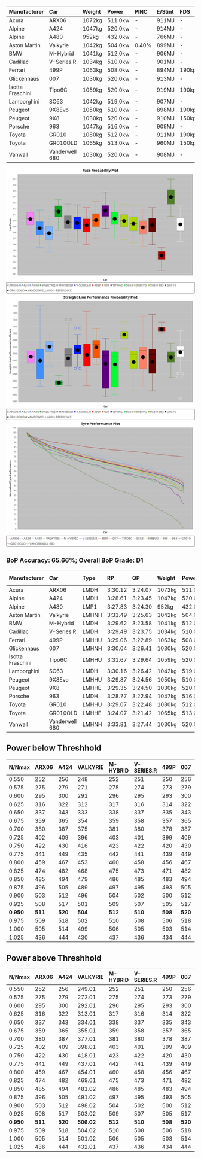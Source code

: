 | Manufacturer     | Car            | Weight | Power   | PINC    | E/Stint | FDS     |
|:-|:-|:-|:-|:-|:-|:-|
| Acura            | ARX06          | 1072kg | 511.0kw |    -    | 911MJ   |    -    |
| Alpine           | A424           | 1047kg | 520.0kw |    -    | 914MJ   |    -    |
| Alpine           | A480           | 952kg  | 432.0kw |    -    | 766MJ   |    -    |
| Aston Martin     | Valkyrie       | 1042kg | 504.0kw | 0.40%   | 899MJ   |    -    |
| BMW              | M-Hybrid       | 1041kg | 512.0kw |    -    | 906MJ   |    -    |
| Cadillac         | V-Series.R     | 1034kg | 510.0kw |    -    | 901MJ   |    -    |
| Ferrari          | 499P           | 1063kg | 508.0kw |    -    | 894MJ   | 190kph  |
| Glickenhaus      | 007            | 1030kg | 520.0kw |    -    | 913MJ   |    -    |
| Isotta Fraschini | Tipo6C         | 1059kg | 520.0kw |    -    | 919MJ   | 190kph  |
| Lamborghini      | SC63           | 1042kg | 519.0kw |    -    | 907MJ   |    -    |
| Peugeot          | 9X8Evo         | 1050kg | 510.0kw |    -    | 898MJ   | 190kph  |
| Peugeot          | 9X8            | 1030kg | 520.0kw |    -    | 910MJ   | 150kph  |
| Porsche          | 963            | 1047kg | 516.0kw |    -    | 909MJ   |    -    |
| Toyota           | GR010          | 1080kg | 512.0kw |    -    | 911MJ   | 190kph  |
| Toyota           | GR010OLD       | 1065kg | 513.0kw |    -    | 960MJ   | 150kph  |
| Vanwall          | Vanderwell 680 | 1030kg | 520.0kw |    -    | 908MJ   |    -    |

![PACECHART](./IMG/CUSTOM.png)
![STRAIGHTLINEPERFORMANCECHART](./IMG/CUSTOM_sp.png)
![TYREPERFORMANCECHART](./IMG/CUSTOM_tw.png)

### BoP Accuracy: 65.66%; Overall BoP Grade: D1
| Manufacturer     | Car            | Type  | RP      | QP      | Weight | Power¹  | Threshhold | PINC    | Power²   | E/Stint | AVG Vmax  | FDS     | RDLC | L/Stint | BOP-Grade | Model Accuracy | Model Points | Match%  | SimDiff |
|:-|:-|:-|:-|:-|:-|:-|:-|:-|:-|:-|:-|:-|:-|:-|:-|:-|:-|:-|:-|
| Acura            | ARX06          | LMDH  | 3:30.12 | 3:24.07 | 1072kg | 511.0kw | 210.0kph   |    -    | 511.00kw |  911MJ  | 320.86kph |    -    | 1.00 | 12      | +B1       | 100.00%        | 996          | 88.52%  | #       |
| Alpine           | A424           | LMDH  | 3:28.61 | 3:23.45 | 1047kg | 520.0kw | 210.0kph   |    -    | 520.00kw |  914MJ  | 321.27kph |    -    | 1.03 | 12      | -C1       | 99.37%         | 2056         | 78.79%  | #       |
| Alpine           | A480           | LMP1  | 3:27.83 | 3:24.30 |  952kg | 432.0kw | 210.0kph   |    -    | 432.00kw |  766MJ  | 324.23kph |    -    | 0.97 | 11      | -E1       | 96.76%         | 1135         | 58.62%  | +1.72   |
| Aston Martin     | Valkyrie       | LMHNH | 3:31.49 | 3:25.63 | 1042kg | 504.0kw | 250.0kph   | 0.40%   | 506.00kw |  899MJ  | 308.36kph |    -    | 1.05 | 12      | +Ω1       | 100.00%        | 247          | 34.16%  | #       |
| BMW              | M-Hybrid       | LMDH  | 3:29.62 | 3:23.58 | 1041kg | 512.0kw | 210.0kph   |    -    | 512.00kw |  906MJ  | 322.90kph |    -    | 1.03 | 12      | ~A1       | 99.20%         | 3081         | 100.00% | #       |
| Cadillac         | V-Series.R     | LMDH  | 3:29.49 | 3:23.75 | 1034kg | 510.0kw | 210.0kph   |    -    | 510.00kw |  901MJ  | 324.97kph |    -    | 1.04 | 12      | ~A1       | 99.22%         | 5358         | 98.55%  | #       |
| Ferrari          | 499P           | LMHHU | 3:29.06 | 3:22.89 | 1063kg | 508.0kw | 210.0kph   |    -    | 508.00kw |  894MJ  | 322.14kph | 190kph  | 1.05 | 12      | -A2       | 99.93%         | 6954         | 90.14%  | #       |
| Glickenhaus      | 007            | LMHNH | 3:30.04 | 3:26.41 | 1030kg | 520.0kw | 210.0kph   |    -    | 520.00kw |  913MJ  | 329.03kph |    -    | 0.97 | 12      | +B2       | 94.07%         | 2174         | 83.99%  | +1.21   |
| Isotta Fraschini | Tipo6C         | LMHHU | 3:31.67 | 3:29.64 | 1059kg | 520.0kw | 210.0kph   |    -    | 520.00kw |  919MJ  | 319.04kph | 190kph  | 1.07 | 12      | +Ω1       | 97.73%         | 129          | 22.04%  | +1.45   |
| Lamborghini      | SC63           | LMDH  | 3:30.16 | 3:26.42 | 1042kg | 519.0kw | 210.0kph   |    -    | 519.00kw |  907MJ  | 319.50kph |    -    | 1.07 | 12      | +A2       | 100.00%        | 784          | 91.28%  | +1.23   |
| Peugeot          | 9X8Evo         | LMHHU | 3:29.87 | 3:24.56 | 1050kg | 510.0kw | 210.0kph   |    -    | 510.00kw |  898MJ  | 334.33kph | 190kph  | 1.00 | 12      | +A2       | 100.00%        | 1458         | 92.80%  | #       |
| Peugeot          | 9X8            | LMHHE | 3:29.35 | 3:24.50 | 1030kg | 520.0kw | 210.0kph   |    -    | 520.00kw |  910MJ  | 321.53kph | 150kph  | 1.05 | 12      | ~A1       | 98.36%         | 4506         | 98.55%  | -0.25   |
| Porsche          | 963            | LMDH  | 3:28.77 | 3:22.94 | 1047kg | 516.0kw | 210.0kph   |    -    | 516.00kw |  909MJ  | 322.60kph |    -    | 1.03 | 12      | -B2       | 99.87%         | 14199        | 82.68%  | #       |
| Toyota           | GR010          | LMHHU | 3:29.07 | 3:22.48 | 1080kg | 512.0kw | 210.0kph   |    -    | 512.00kw |  911MJ  | 318.05kph | 190kph  | 1.02 | 12      | -A2       | 99.92%         | 5012         | 90.11%  | #       |
| Toyota           | GR010OLD       | LMHHE | 3:24.07 | 3:21.42 | 1065kg | 513.0kw | 210.0kph   |    -    | 513.00kw |  960MJ  | 335.21kph | 150kph  | 1.01 | 12      | -Ω2       | 100.00%        | 351          | -60.93% | +5.88   |
| Vanwall          | Vanderwell 680 | LMHNH | 3:33.81 | 3:27.44 | 1030kg | 520.0kw | 210.0kph   |    -    | 520.00kw |  908MJ  | 323.80kph |    -    | 1.02 | 12      | +Ω1       | 95.37%         | 639          | 1.21%   | +0.06   |

## Power below Threshhold
| N/Nmax    | ARX06   | A424    | VALKYRIE | M-HYBRID | V-SERIES.R | 499P    | 007     | TIPO6C  | SC63    | 9X8EVO  | 9X8     | 963     | GR010   | GR010OLD | VANDERWELL 680 | ​     | RPM      | A480    |
|:-|:-|:-|:-|:-|:-|:-|:-|:-|:-|:-|:-|:-|:-|:-|:-|:-|:-|:-|
|  0.550    |  252    |  256    |  248     |  252     |  251       |  250    |  256    |  256    |  256    |  251    |  256    |  254    |  252    |  253     |  256           |  ​    |   --     |   -     |
|  0.575    |  275    |  279    |  271     |  275     |  274       |  273    |  279    |  279    |  279    |  274    |  279    |  277    |  275    |  276     |  279           |  ​    |   --     |   -     |
|  0.600    |  295    |  300    |  291     |  296     |  295       |  293    |  300    |  300    |  299    |  295    |  300    |  298    |  296    |  296     |  300           |  ​    |   --     |   -     |
|  0.625    |  316    |  322    |  312     |  317     |  316       |  314    |  322    |  322    |  321    |  316    |  322    |  319    |  317    |  317     |  322           |  ​    |   --     |   -     |
|  0.650    |  337    |  343    |  333     |  338     |  337       |  335    |  343    |  343    |  342    |  337    |  343    |  340    |  338    |  338     |  343           |  ​    |   --     |   -     |
|  0.675    |  359    |  365    |  354     |  359     |  358       |  357    |  365    |  365    |  364    |  358    |  365    |  362    |  359    |  360     |  365           |  ​    |   --     |   -     |
|  0.700    |  380    |  387    |  375     |  381     |  380       |  378    |  387    |  387    |  386    |  380    |  387    |  384    |  381    |  382     |  387           |  ​    |   --     |   -     |
|  0.725    |  402    |  409    |  396     |  403     |  401       |  399    |  409    |  409    |  408    |  401    |  409    |  406    |  403    |  403     |  409           |  ​    |   --     |   -     |
|  0.750    |  422    |  430    |  416     |  423     |  422       |  420    |  430    |  430    |  429    |  422    |  430    |  427    |  423    |  424     |  430           |  ​    |   --     |   -     |
|  0.775    |  441    |  449    |  435     |  442     |  441       |  439    |  449    |  449    |  448    |  441    |  449    |  446    |  442    |  443     |  449           |  ​    |  5000    |  254    |
|  0.800    |  459    |  467    |  453     |  460     |  458       |  456    |  467    |  467    |  466    |  458    |  467    |  463    |  460    |  461     |  467           |  ​    |  5500    |  300    |
|  0.825    |  474    |  482    |  468     |  475     |  473       |  471    |  482    |  482    |  481    |  473    |  482    |  478    |  475    |  476     |  482           |  ​    |  6000    |  335    |
|  0.850    |  485    |  494    |  479     |  486     |  485       |  483    |  494    |  494    |  493    |  485    |  494    |  490    |  486    |  487     |  494           |  ​    |  6500    |  378    |
|  0.875    |  496    |  505    |  489     |  497     |  495       |  493    |  505    |  505    |  504    |  495    |  505    |  501    |  497    |  498     |  505           |  ​    |  7000    |  422    |
|  0.900    |  503    |  512    |  496     |  504     |  502       |  500    |  512    |  512    |  511    |  502    |  512    |  508    |  504    |  505     |  512           |  ​    |  7500    |  433    |
|  0.925    |  508    |  517    |  501     |  509     |  507       |  505    |  517    |  517    |  516    |  507    |  517    |  513    |  509    |  510     |  517           |  ​    |  8000    |  429    |
| **0.950** | **511** | **520** | **504**  | **512**  | **510**    | **508** | **520** | **520** | **519** | **510** | **520** | **516** | **512** | **513**  | **520**        | **​** | **8500** | **432** |
|  0.975    |  509    |  518    |  502     |  510     |  508       |  506    |  518    |  518    |  517    |  508    |  518    |  514    |  510    |  511     |  518           |  ​    |  9000    |  216    |
|  1.000    |  505    |  514    |  499     |  506     |  505       |  503    |  514    |  514    |  513    |  505    |  514    |  510    |  506    |  507     |  514           |  ​    |   --     |   -     |
|  1.025    |  436    |  444    |  430     |  437     |  436       |  434    |  444    |  444    |  443    |  436    |  444    |  441    |  437    |  438     |  444           |  ​    |   --     |   -     |

## Power above Threshhold
| N/Nmax    | ARX06   | A424    | VALKYRIE   | M-HYBRID | V-SERIES.R | 499P    | 007     | TIPO6C  | SC63    | 9X8EVO  | 9X8     | 963     | GR010   | GR010OLD | VANDERWELL 680 | ​     | RPM      | A480    |
|:-|:-|:-|:-|:-|:-|:-|:-|:-|:-|:-|:-|:-|:-|:-|:-|:-|:-|:-|
|  0.550    |  252    |  256    |  249.01    |  252     |  251       |  250    |  256    |  256    |  256    |  251    |  256    |  254    |  252    |  253     |  256           |  ​    |   --     |   -     |
|  0.575    |  275    |  279    |  272.01    |  275     |  274       |  273    |  279    |  279    |  279    |  274    |  279    |  277    |  275    |  276     |  279           |  ​    |   --     |   -     |
|  0.600    |  295    |  300    |  292.01    |  296     |  295       |  293    |  300    |  300    |  299    |  295    |  300    |  298    |  296    |  296     |  300           |  ​    |   --     |   -     |
|  0.625    |  316    |  322    |  313.01    |  317     |  316       |  314    |  322    |  322    |  321    |  316    |  322    |  319    |  317    |  317     |  322           |  ​    |   --     |   -     |
|  0.650    |  337    |  343    |  334.01    |  338     |  337       |  335    |  343    |  343    |  342    |  337    |  343    |  340    |  338    |  338     |  343           |  ​    |   --     |   -     |
|  0.675    |  359    |  365    |  355.01    |  359     |  358       |  357    |  365    |  365    |  364    |  358    |  365    |  362    |  359    |  360     |  365           |  ​    |   --     |   -     |
|  0.700    |  380    |  387    |  377.01    |  381     |  380       |  378    |  387    |  387    |  386    |  380    |  387    |  384    |  381    |  382     |  387           |  ​    |   --     |   -     |
|  0.725    |  402    |  409    |  398.01    |  403     |  401       |  399    |  409    |  409    |  408    |  401    |  409    |  406    |  403    |  403     |  409           |  ​    |   --     |   -     |
|  0.750    |  422    |  430    |  418.01    |  423     |  422       |  420    |  430    |  430    |  429    |  422    |  430    |  427    |  423    |  424     |  430           |  ​    |   --     |   -     |
|  0.775    |  441    |  449    |  437.01    |  442     |  441       |  439    |  449    |  449    |  448    |  441    |  449    |  446    |  442    |  443     |  449           |  ​    |  5000    |  254    |
|  0.800    |  459    |  467    |  454.01    |  460     |  458       |  456    |  467    |  467    |  466    |  458    |  467    |  463    |  460    |  461     |  467           |  ​    |  5500    |  300    |
|  0.825    |  474    |  482    |  469.01    |  475     |  473       |  471    |  482    |  482    |  481    |  473    |  482    |  478    |  475    |  476     |  482           |  ​    |  6000    |  335    |
|  0.850    |  485    |  494    |  481.02    |  486     |  485       |  483    |  494    |  494    |  493    |  485    |  494    |  490    |  486    |  487     |  494           |  ​    |  6500    |  378    |
|  0.875    |  496    |  505    |  491.02    |  497     |  495       |  493    |  505    |  505    |  504    |  495    |  505    |  501    |  497    |  498     |  505           |  ​    |  7000    |  422    |
|  0.900    |  503    |  512    |  498.02    |  504     |  502       |  500    |  512    |  512    |  511    |  502    |  512    |  508    |  504    |  505     |  512           |  ​    |  7500    |  433    |
|  0.925    |  508    |  517    |  503.02    |  509     |  507       |  505    |  517    |  517    |  516    |  507    |  517    |  513    |  509    |  510     |  517           |  ​    |  8000    |  429    |
| **0.950** | **511** | **520** | **506.02** | **512**  | **510**    | **508** | **520** | **520** | **519** | **510** | **520** | **516** | **512** | **513**  | **520**        | **​** | **8500** | **432** |
|  0.975    |  509    |  518    |  504.02    |  510     |  508       |  506    |  518    |  518    |  517    |  508    |  518    |  514    |  510    |  511     |  518           |  ​    |  9000    |  216    |
|  1.000    |  505    |  514    |  501.02    |  506     |  505       |  503    |  514    |  514    |  513    |  505    |  514    |  510    |  506    |  507     |  514           |  ​    |   --     |   -     |
|  1.025    |  436    |  444    |  432.01    |  437     |  436       |  434    |  444    |  444    |  443    |  436    |  444    |  441    |  437    |  438     |  444           |  ​    |   --     |   -     |

